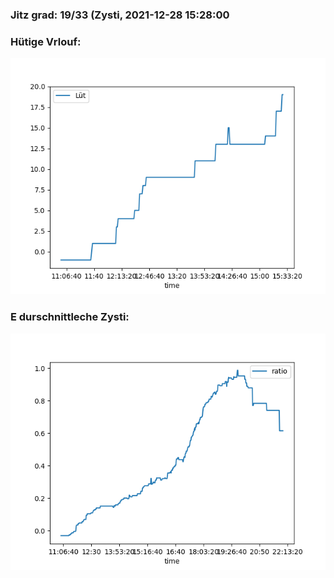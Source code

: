 ### Jitz grad: 19/33 (Zysti, 2021-12-28 15:28:00

### Hütige Vrlouf:
![Graph](Today.png)

### E durschnittleche Zysti:
![Graph](Zysti.png)